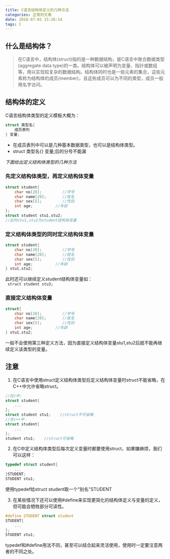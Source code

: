 ```yaml
---
title: C语言结构体定义的几种方法
categories: 正常的文章
date: 2018-07-01 15:26:14
tags: C
---
```


## 什么是结构体？

> 在C语言中，结构体(struct)指的是一种数据结构，是C语言中聚合数据类型(aggregate data type)的一类。结构体可以被声明为变量、指针或数组等，用以实现较复杂的数据结构。结构体同时也是一些元素的集合，这些元素称为结构体的成员(member)，且这些成员可以为不同的类型，成员一般用名字访问。  

## 结构体的定义

C语言结构体类型的定义模板大概为：
```c
struct 类型名{
    成员表列
} 变量;
```

- 在成员表列中可以是几种基本数据类型，也可以是结构体类型。
- struct 类型名{} 变量;后的分号不能漏

*下面给出定义结构体类型的几种方法*

### 先定义结构体类型，再定义结构体变量
```c
struct student{
    char no[20];	     //学号
    char name[20];       //姓名
    char sex[5];	     //性别
    int age;       	  //年龄
};             
struct student stu1,stu2;
//此时stu1,stu2为student结构体变量
```

### 定义结构体类型的同时定义结构体变量
```c
struct student{
    char no[20];	     //学号
    char name[20];       //姓名
    char sex[5];	     //性别
    int age;       	  //年龄
} stu1,stu2;      
```
此时还可以继续定义student结构体变量如：  
` struct student stu3;`

### 直接定义结构体变量
```c
struct{
    char no[20];	     //学号
    char name[20];       //姓名
    char sex[5];	     //性别
    int age;       	  //年龄
} stu1,stu2;      
```
一般不会使用第三种定义方法，因为直接定义结构体变量stu1,stu2后就不能再继续定义该类型的变量。  

## 注意
1. 在C语言中使用struct定义结构体类型后定义结构体变量时struct不能省略，在C++中允许省略struct。  
```c
//在c中:
struct student{
    ...
};
struct student stu1;    //struct不可省略
//在c++中：
struct student{
    ...
};
student stu1;    //struct可省略
```

2. 在C中定义结构体类型后每次定义变量时都要使用struct，如果嫌麻烦，我们可以这样：
```c
typedef struct student{
    ...
}STUDENT;
STUDENT stu1;
```
使用typedef给struct student取一个"别名"STUDENT

3. 在某些情况下还可以使用#define来实现更简化的结构体定义与变量的定义，但可能会牺牲部分可读性。
```c
#define STUDENT struct student
STUDENT{
    ...
};
STUDENT stu1;
```
typedef和#define用法不同，甚至可以结合起来灵活使用，使用时一定要注意两者的不同之处。